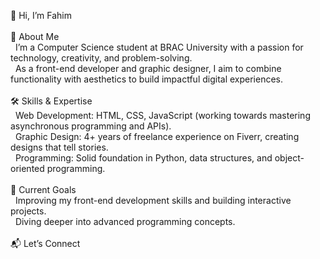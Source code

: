 
👋 Hi, I’m Fahim
<br>
<br>
🌟 About Me<br>
&nbsp;&nbsp;I’m a Computer Science student at BRAC University with a passion for technology, creativity, and problem-solving.<br>
&nbsp;&nbsp;As a front-end developer and graphic designer, I aim to combine functionality with aesthetics to build impactful digital experiences.<br>
<br>
🛠 Skills & Expertise<br>
&nbsp;&nbsp;Web Development: HTML, CSS, JavaScript (working towards mastering asynchronous programming and APIs).<br>
&nbsp;&nbsp;Graphic Design: 4+ years of freelance experience on Fiverr, creating designs that tell stories.<br>
&nbsp;&nbsp;Programming: Solid foundation in Python, data structures, and object-oriented programming.<br>
<br>
🚀 Current Goals<br>
&nbsp;&nbsp;Improving my front-end development skills and building interactive projects.<br>
&nbsp;&nbsp;Diving deeper into advanced programming concepts.<br>
<br>
📬 Let’s Connect<br>
<!---
MdFahim85/MdFahim85 is a ✨ special ✨ repository because its `README.md` (this file) appears on your GitHub profile.
You can click the Preview link to take a look at your changes.
--->
